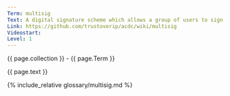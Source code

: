 ```yaml
---
Term: multisig
Text: A digital signature scheme which allows a group of users to sign a single piece of digital data.
Link: https://github.com/trustoverip/acdc/wiki/multisig
Videostart: 
Level: 1
---
```


{{ page.collection }} - {{ page.Term }}

   {{ page.text }}

{% include_relative glossary/multisig.md %}
